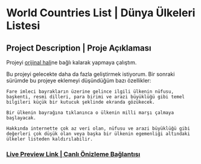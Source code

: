 # World Countries List | Dünya Ülkeleri Listesi

## Project Description | Proje Açıklaması

Projeyi [orijinal hali](https://30dayjavascript.js.org/26-day/)ne  bağlı kalarak yapmaya çalıştım.

Bu projeyi gelecekte daha da fazla geliştirmek istiyorum.
Bir sonraki sürümde bu projeye eklemeyi düşündüğüm bazı özellikler:

    Fare imleci bayrakların üzerine gelince ilgili ülkenin nüfusu, başkenti, resmi dilleri, para birimi ve arazi büyüklüğü gibi temel bilgileri küçük bir kutucuk şeklinde ekranda gözükecek.

    Bir ülkenin bayrağına tıklanınca o ülkenin milli marşı çalmaya başlayacak.

    Hakkında internette çok az veri olan, nüfusu ve arazi büyüklüğü gibi değerleri çok düşük olan veya başka bir ülkenin egemenliği altındaki ülkeler listeden kaldırılabilir.

### [Live Preview Link | Canlı Önizleme Bağlantısı](https://htmlpreview.github.io/?https://github.com/selimbiber/30DaysOfJavaScriptChallenge/blob/master/Day26-WorldCountriesListProject/index.html)